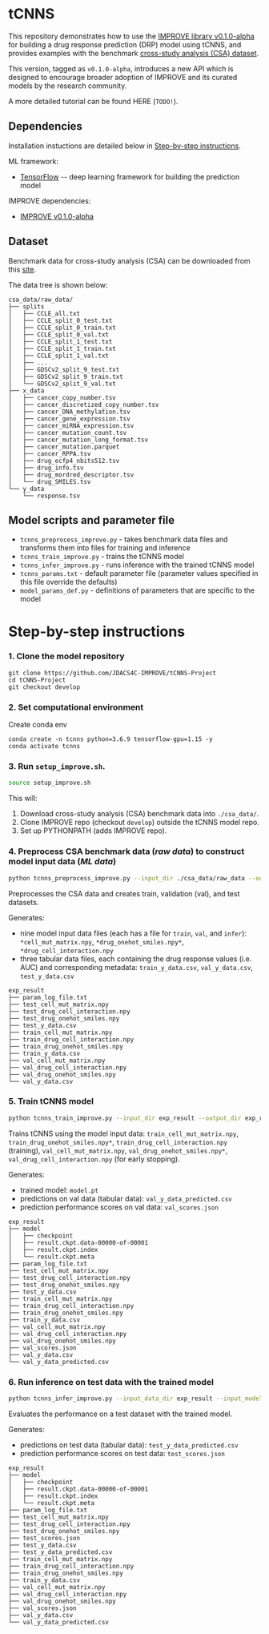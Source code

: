 # tCNNS

This repository demonstrates how to use the [IMPROVE library v0.1.0-alpha](https://jdacs4c-improve.github.io/docs/v0.1.0-alpha/) for building a drug response prediction (DRP) model using tCNNS, and provides examples with the benchmark [cross-study analysis (CSA) dataset](https://web.cels.anl.gov/projects/IMPROVE_FTP/candle/public/improve/benchmarks/single_drug_drp/benchmark-data-pilot1/csa_data/).

This version, tagged as `v0.1.0-alpha`, introduces a new API which is designed to encourage broader adoption of IMPROVE and its curated models by the research community.

A more detailed tutorial can be found HERE (`TODO!`).


## Dependencies
Installation instuctions are detailed below in [Step-by-step instructions](#step-by-step-instructions).

ML framework:
+ [TensorFlow](https://www.tensorflow.org/) -- deep learning framework for building the prediction model

IMPROVE dependencies:
+ [IMPROVE v0.1.0-alpha](https://jdacs4c-improve.github.io/docs/v0.1.0-alpha/)


## Dataset
Benchmark data for cross-study analysis (CSA) can be downloaded from this [site](https://web.cels.anl.gov/projects/IMPROVE_FTP/candle/public/improve/benchmarks/single_drug_drp/benchmark-data-pilot1/csa_data/).

The data tree is shown below:
```
csa_data/raw_data/
├── splits
│   ├── CCLE_all.txt
│   ├── CCLE_split_0_test.txt
│   ├── CCLE_split_0_train.txt
│   ├── CCLE_split_0_val.txt
│   ├── CCLE_split_1_test.txt
│   ├── CCLE_split_1_train.txt
│   ├── CCLE_split_1_val.txt
│   ├── ...
│   ├── GDSCv2_split_9_test.txt
│   ├── GDSCv2_split_9_train.txt
│   └── GDSCv2_split_9_val.txt
├── x_data
│   ├── cancer_copy_number.tsv
│   ├── cancer_discretized_copy_number.tsv
│   ├── cancer_DNA_methylation.tsv
│   ├── cancer_gene_expression.tsv
│   ├── cancer_miRNA_expression.tsv
│   ├── cancer_mutation_count.tsv
│   ├── cancer_mutation_long_format.tsv
│   ├── cancer_mutation.parquet
│   ├── cancer_RPPA.tsv
│   ├── drug_ecfp4_nbits512.tsv
│   ├── drug_info.tsv
│   ├── drug_mordred_descriptor.tsv
│   └── drug_SMILES.tsv
└── y_data
    └── response.tsv
```


## Model scripts and parameter file
+ `tcnns_preprocess_improve.py` - takes benchmark data files and transforms them into files for training and inference
+ `tcnns_train_improve.py` - trains the tCNNS model
+ `tcnns_infer_improve.py` - runs inference with the trained tCNNS model
+ `tcnns_params.txt` - default parameter file (parameter values specified in this file override the defaults)
+ `model_params_def.py` - definitions of parameters that are specific to the model


# Step-by-step instructions

### 1. Clone the model repository
```
git clone https://github.com/JDACS4C-IMPROVE/tCNNS-Project
cd tCNNS-Project
git checkout develop
```


### 2. Set computational environment
Create conda env 
```
conda create -n tcnns python=3.6.9 tensorflow-gpu=1.15 -y
conda activate tcnns
```


### 3. Run `setup_improve.sh`.
```bash
source setup_improve.sh
```

This will:
1. Download cross-study analysis (CSA) benchmark data into `./csa_data/`.
2. Clone IMPROVE repo (checkout `develop`) outside the tCNNS model repo.
3. Set up PYTHONPATH (adds IMPROVE repo).


### 4. Preprocess CSA benchmark data (_raw data_) to construct model input data (_ML data_)
```bash
python tcnns_preprocess_improve.py --input_dir ./csa_data/raw_data --output_dir exp_result
```

Preprocesses the CSA data and creates train, validation (val), and test datasets.

Generates:
* nine model input data files (each has a file for `train`, `val`, and `infer`): `*cell_mut_matrix.npy`, `*drug_onehot_smiles.npy*`, `*drug_cell_interaction.npy`
* three tabular data files, each containing the drug response values (i.e. AUC) and corresponding metadata: `train_y_data.csv`, `val_y_data.csv`, `test_y_data.csv`

```
exp_result
├── param_log_file.txt
├── test_cell_mut_matrix.npy
├── test_drug_cell_interaction.npy	
├── test_drug_onehot_smiles.npy
├── test_y_data.csv	      
├── train_cell_mut_matrix.npy
├── train_drug_cell_interaction.npy
├── train_drug_onehot_smiles.npy
├── train_y_data.csv
├── val_cell_mut_matrix.npy     
├── val_drug_cell_interaction.npy
├── val_drug_onehot_smiles.npy		    
└── val_y_data.csv
```

### 5. Train tCNNS model
```bash
python tcnns_train_improve.py --input_dir exp_result --output_dir exp_result
```

Trains tCNNS using the model input data: `train_cell_mut_matrix.npy`, `train_drug_onehot_smiles.npy*`, `train_drug_cell_interaction.npy` (training), `val_cell_mut_matrix.npy`, `val_drug_onehot_smiles.npy*`, `val_drug_cell_interaction.npy` (for early stopping).

Generates:
* trained model: `model.pt`
* predictions on val data (tabular data): `val_y_data_predicted.csv`
* prediction performance scores on val data: `val_scores.json`
```
exp_result
├── model
│   ├── checkpoint
│   ├── result.ckpt.data-00000-of-00001
│   ├── result.ckpt.index
│   └── result.ckpt.meta
├── param_log_file.txt
├── test_cell_mut_matrix.npy
├── test_drug_cell_interaction.npy	
├── test_drug_onehot_smiles.npy
├── test_y_data.csv	      
├── train_cell_mut_matrix.npy
├── train_drug_cell_interaction.npy
├── train_drug_onehot_smiles.npy
├── train_y_data.csv
├── val_cell_mut_matrix.npy     
├── val_drug_cell_interaction.npy
├── val_drug_onehot_smiles.npy
├── val_scores.json
├── val_y_data.csv	    
└── val_y_data_predicted.csv
```


### 6. Run inference on test data with the trained model
```bash
python tcnns_infer_improve.py --input_data_dir exp_result --input_model_dir exp_result --output_dir exp_result --calc_infer_score true
```

Evaluates the performance on a test dataset with the trained model.

Generates:
* predictions on test data (tabular data): `test_y_data_predicted.csv`
* prediction performance scores on test data: `test_scores.json`
```
exp_result
├── model
│   ├── checkpoint
│   ├── result.ckpt.data-00000-of-00001
│   ├── result.ckpt.index
│   └── result.ckpt.meta
├── param_log_file.txt
├── test_cell_mut_matrix.npy
├── test_drug_cell_interaction.npy	
├── test_drug_onehot_smiles.npy
├── test_scores.json
├── test_y_data.csv	  
├── test_y_data_predicted.csv    
├── train_cell_mut_matrix.npy
├── train_drug_cell_interaction.npy
├── train_drug_onehot_smiles.npy
├── train_y_data.csv
├── val_cell_mut_matrix.npy     
├── val_drug_cell_interaction.npy
├── val_drug_onehot_smiles.npy
├── val_scores.json
├── val_y_data.csv	    
└── val_y_data_predicted.csv
```